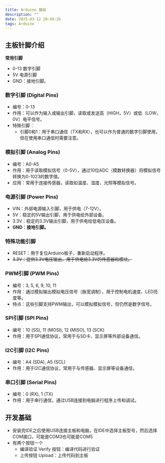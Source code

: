 ```yaml
---
title: Arduino 基础
description: ""
date: 2025-03-12 20:49:26
tags: Arduino
---
```


## 主板针脚介绍

**常用引脚**
- 0-13 数字引脚
- 5V 电源引脚
- GND：接地引脚。

<!-- more -->

### 数字引脚 (Digital Pins)
- 编号：0-13
- 作用：可以作为输入或输出引脚，读取或发送高（HIGH，5V）或低（LOW，0V）电平信号。
- 特殊引脚：
    - 引脚0和1：用于串口通信（TX和RX），也可以作为普通的数字引脚使用，但在使用串口通信时需要注意。

### 模拟引脚 (Analog Pins)
- 编号：A0-A5
- 作用：用于读取模拟信号（0-5V），通过10位ADC（模数转换器）将模拟信号转换为0-1023的数字值。
- 应用：常用于连接传感器，读取如温度、湿度、光照等模拟信号。

### 电源引脚 (Power Pins)
- VIN：外部电源输入引脚，用于供电（7-12V）。
- 5V：稳定的5V输出引脚，用于供电给外部设备。
- 3.3V：稳定的3.3V输出引脚，用于供电给低电压设备。
- **GND：接地引脚。**

### 特殊功能引脚
- RESET：用于复位Arduino板子，重新启动程序。
- ~~3.3V：提供3.3V电压输出，用于供电给3.3V的传感器和模块。~~

### PWM引脚 (PWM Pins)
- 编号：3, 5, 6, 9, 10, 11
- 作用：通过模拟输出模拟电压信号（脉宽调制），用于控制电机速度、LED亮度等。
- 特点：这些引脚支持PWM输出，可以模拟模拟信号，但仍然是数字信号。

### SPI引脚 (SPI Pins)
- 编号：10 (SS), 11 (MOSI), 12 (MISO), 13 (SCK)
- 作用：用于SPI通信协议，常用于与SD卡、显示屏等外部设备通信。

### I2C引脚 (I2C Pins)
- 编号：A4 (SDA), A5 (SCL)
- 作用：用于I2C通信协议，常用于与传感器、显示屏等设备通信。

### 串口引脚 (Serial Pins)
- 编号：0 (RX), 1 (TX)
- 作用：用于串行通信，通过USB连接到电脑进行程序上传和调试。

## 开发基础

- 安装完IDE之后使用USB连接主板和电脑，在IDE中选择主板型号，然后选择COM接口，可能是COM3也可能是COM5
- 有两个按钮一个
    - 编译验证 Verify 按钮：编译代码进行验证
    - 上传按钮 Upload：上传代码到主板

    